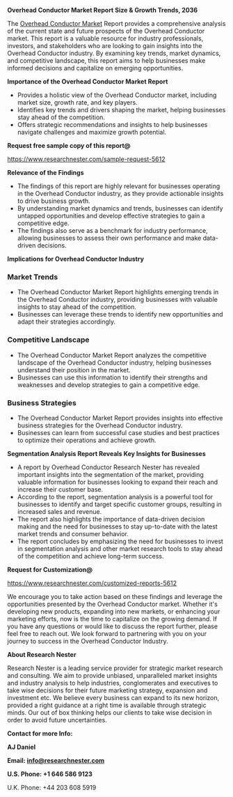 ﻿<a name="_hlk168062250"></a>**Overhead Conductor Market Report Size & Growth Trends, 2036**

The [Overhead Conductor Market](https://www.researchnester.com/reports/overhead-conductor-market/5612) Report provides a comprehensive analysis of the current state and future prospects of the Overhead Conductor market. This report is a valuable resource for industry professionals, investors, and stakeholders who are looking to gain insights into the Overhead Conductor industry. By examining key trends, market dynamics, and competitive landscape, this report aims to help businesses make informed decisions and capitalize on emerging opportunities.

**Importance of the Overhead Conductor Market Report**

- Provides a holistic view of the Overhead Conductor market, including market size, growth rate, and key players.
- Identifies key trends and drivers shaping the market, helping businesses stay ahead of the competition.
- Offers strategic recommendations and insights to help businesses navigate challenges and maximize growth potential.

**Request free sample copy of this report@**

<https://www.researchnester.com/sample-request-5612> 

**Relevance of the Findings**

- The findings of this report are highly relevant for businesses operating in the Overhead Conductor industry, as they provide actionable insights to drive business growth.
- By understanding market dynamics and trends, businesses can identify untapped opportunities and develop effective strategies to gain a competitive edge.
- The findings also serve as a benchmark for industry performance, allowing businesses to assess their own performance and make data-driven decisions.

**Implications for Overhead Conductor Industry**
### **Market Trends**
- The Overhead Conductor Market Report highlights emerging trends in the Overhead Conductor industry, providing businesses with valuable insights to stay ahead of the competition.
- Businesses can leverage these trends to identify new opportunities and adapt their strategies accordingly.
### **Competitive Landscape**
- The Overhead Conductor Market Report analyzes the competitive landscape of the Overhead Conductor industry, helping businesses understand their position in the market.
- Businesses can use this information to identify their strengths and weaknesses and develop strategies to gain a competitive edge.
### **Business Strategies**
- The Overhead Conductor Market Report provides insights into effective business strategies for the Overhead Conductor industry.
- Businesses can learn from successful case studies and best practices to optimize their operations and achieve growth.

**Segmentation Analysis Report Reveals Key Insights for Businesses**

- A report by Overhead Conductor Research Nester has revealed important insights into the segmentation of the market, providing valuable information for businesses looking to expand their reach and increase their customer base.
- According to the report, segmentation analysis is a powerful tool for businesses to identify and target specific customer groups, resulting in increased sales and revenue.
- The report also highlights the importance of data-driven decision making and the need for businesses to stay up-to-date with the latest market trends and consumer behavior.
- The report concludes by emphasizing the need for businesses to invest in segmentation analysis and other market research tools to stay ahead of the competition and achieve long-term success.

**Request for Customization@**

<https://www.researchnester.com/customized-reports-5612>

We encourage you to take action based on these findings and leverage the opportunities presented by the Overhead Conductor market. Whether it's developing new products, expanding into new markets, or enhancing your marketing efforts, now is the time to capitalize on the growing demand. If you have any questions or would like to discuss the report further, please feel free to reach out. We look forward to partnering with you on your journey to success in the Overhead Conductor Industry.

**About Research Nester**

Research Nester is a leading service provider for strategic market research and consulting. We aim to provide unbiased, unparalleled market insights and industry analysis to help industries, conglomerates and executives to take wise decisions for their future marketing strategy, expansion and investment etc. We believe every business can expand to its new horizon, provided a right guidance at a right time is available through strategic minds. Our out of box thinking helps our clients to take wise decision in order to avoid future uncertainties.

**Contact for more Info:**

**AJ Daniel**

**Email: info@researchnester.com**

**U.S. Phone: +1 646 586 9123**

U.K. Phone: +44 203 608 5919


